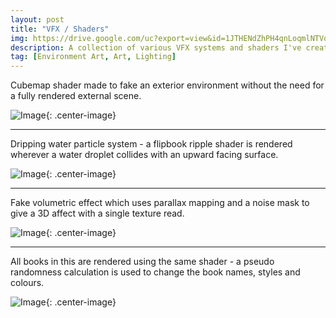 ```yaml
---
layout: post
title: "VFX / Shaders"
img: https://drive.google.com/uc?export=view&id=1JTHENdZhPH4qnLoqmlNTVqxWhoVj2D_5 # Add image post (optional)
description: A collection of various VFX systems and shaders I've created which don't warrant a post of their own. # Add post description (optional)
tag: [Environment Art, Art, Lighting]
---
```


Cubemap shader made to fake an exterior environment without the need for a fully rendered external scene.

![Image](https://drive.google.com/uc?export=view&id=1FskZKUXgQ_RF5Y-edZIJv8mA8-BZqrzv){: .center-image}

------

Dripping water particle system - a flipbook ripple shader is rendered wherever a water droplet collides with an upward facing surface.

![Image](https://drive.google.com/uc?export=view&id=1JOYr32m8s9kHUZkwdDX6z87Y3M5l9MMJ){: .center-image}

------

Fake volumetric effect which uses parallax mapping and a noise mask to give a 3D affect with a single texture read.

![Image](https://drive.google.com/uc?export=view&id=1fsvg_V_GceKH0Kgnbs0NOZY-kTMxapEu){: .center-image}

------

All books in this are rendered using the same shader - a pseudo randomness calculation is used to change the book names, styles and colours.

![Image](https://drive.google.com/uc?export=view&id=1jKHck-A-GnyH_8Im09S-izCSObWq6u47){: .center-image}